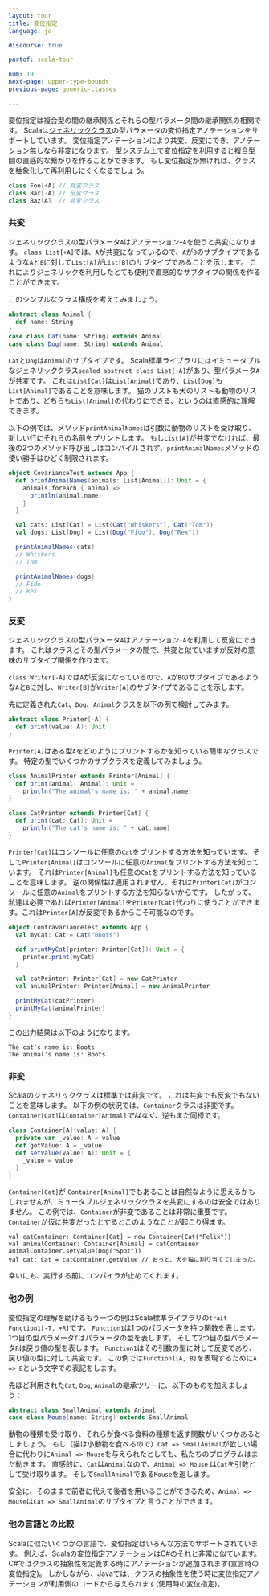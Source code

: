 ```yaml
---
layout: tour
title: 変位指定
language: ja

discourse: true

partof: scala-tour

num: 19
next-page: upper-type-bounds
previous-page: generic-classes

---
```


変位指定は複合型の間の継承関係とそれらの型パラメータ間の継承関係の相関です。
Scalaは[ジェネリッククラス](generic-classes.html)の型パラメータの変位指定アノテーションをサポートしています。
変位指定アノテーションにより共変、反変にでき、アノテーション無しなら非変になります。
型システム上で変位指定を利用すると複合型間の直感的な繋がりを作ることができます。
もし変位指定が無ければ、クラスを抽象化して再利用しにくくなるでしょう。


```scala mdoc
class Foo[+A] // 共変クラス
class Bar[-A] // 反変クラス
class Baz[A]  // 非変クラス
```

### 共変

ジェネリッククラスの型パラメータ`A`はアノテーション`+A`を使うと共変になります。
`class List[+A]`では、`A`が共変になっているので、`A`が`B`のサブタイプであるような`A`と`B`に対して`List[A]`が`List[B]`のサブタイプであることを示します。
これによりジェネリックを利用したとても便利で直感的なサブタイプの関係を作ることができます。

このシンプルなクラス構成を考えてみましょう。

```scala mdoc
abstract class Animal {
  def name: String
}
case class Cat(name: String) extends Animal
case class Dog(name: String) extends Animal
```
`Cat`と`Dog`は`Animal`のサブタイプです。
Scala標準ライブラリにはイミュータブルなジェネリッククラス`sealed abstract class List[+A]`があり、型パラメータ`A`が共変です。
これは`List[Cat]`は`List[Animal]`であり、`List[Dog]`も`List[Animal]`であることを意味します。
猫のリストも犬のリストも動物のリストであり、どちらも`List[Animal]`の代わりにできる、というのは直感的に理解できます。

以下の例では、メソッド`printAnimalNames`は引数に動物のリストを受け取り、新しい行にそれらの名前をプリントします。
もし`List[A]`が共変でなければ、最後の2つのメソッド呼び出しはコンパイルされず、`printAnimalNames`メソッドの使い勝手はひどく制限されます。

```scala mdoc
object CovarianceTest extends App {
  def printAnimalNames(animals: List[Animal]): Unit = {
    animals.foreach { animal =>
      println(animal.name)
    }
  }

  val cats: List[Cat] = List(Cat("Whiskers"), Cat("Tom"))
  val dogs: List[Dog] = List(Dog("Fido"), Dog("Rex"))

  printAnimalNames(cats)
  // Whiskers
  // Tom

  printAnimalNames(dogs)
  // Fido
  // Rex
}
```

### 反変

ジェネリッククラスの型パラメータ`A`はアノテーション`-A`を利用して反変にできます。
これはクラスとその型パラメータの間で、共変と似ていますが反対の意味のサブタイプ関係を作ります。

`class Writer[-A]`では`A`が反変になっているので、`A`が`B`のサブタイプであるような`A`と`B`に対し、`Writer[B]`が`Writer[A]`のサブタイプであることを示します。

先に定義された`Cat`、`Dog`、`Animal`クラスを以下の例で検討してみます。

```scala mdoc
abstract class Printer[-A] {
  def print(value: A): Unit
}
```
`Printer[A]`はある型`A`をどのようにプリントするかを知っている簡単なクラスです。
特定の型でいくつかのサブクラスを定義してみましょう。

```scala mdoc
class AnimalPrinter extends Printer[Animal] {
  def print(animal: Animal): Unit =
    println("The animal's name is: " + animal.name)
}

class CatPrinter extends Printer[Cat] {
  def print(cat: Cat): Unit =
    println("The cat's name is: " + cat.name)
}
```
`Printer[Cat]`はコンソールに任意の`Cat`をプリントする方法を知っています。
そして`Printer[Animal]`はコンソールに任意の`Animal`をプリントする方法を知っています。
それは`Printer[Animal]`も任意の`Cat`をプリントする方法を知っていることを意味します。
逆の関係性は適用されません、それは`Printer[Cat]`がコンソールに任意の`Animal`をプリントする方法を知らないからです。
したがって、私達は必要であれば`Printer[Animal]`を`Printer[Cat]`代わりに使うことができます。これは`Printer[A]`が反変であるからこそ可能なのです。

```scala mdoc
object ContravarianceTest extends App {
  val myCat: Cat = Cat("Boots")

  def printMyCat(printer: Printer[Cat]): Unit = {
    printer.print(myCat)
  }

  val catPrinter: Printer[Cat] = new CatPrinter
  val animalPrinter: Printer[Animal] = new AnimalPrinter

  printMyCat(catPrinter)
  printMyCat(animalPrinter)
}
```

この出力結果は以下のようになります。

```
The cat's name is: Boots
The animal's name is: Boots
```

### 非変

Scalaのジェネリッククラスは標準では非変です。
これは共変でも反変でもないことを意味します。
以下の例の状況では、`Container`クラスは非変です。`Container[Cat]`は`Container[Animal]`_ではなく_、逆もまた同様です。

```scala mdoc
class Container[A](value: A) {
  private var _value: A = value
  def getValue: A = _value
  def setValue(value: A): Unit = {
    _value = value
  }
}
```
`Container[Cat]`が `Container[Animal]`でもあることは自然なように思えるかもしれませんが、ミュータブルジェネリッククラスを共変にするのは安全ではありません。
この例では、`Container`が非変であることは非常に重要です。`Container`が仮に共変だったとするとこのようなことが起こり得ます。

```
val catContainer: Container[Cat] = new Container(Cat("Felix"))
val animalContainer: Container[Animal] = catContainer
animalContainer.setValue(Dog("Spot"))
val cat: Cat = catContainer.getValue // おっと、犬を猫に割り当ててしまった。
```

幸いにも、実行する前にコンパイラが止めてくれます。

### 他の例

変位指定の理解を助けるもう一つの例はScala標準ライブラリの`trait Function1[-T, +R]`です。
`Function1`は1つのパラメータを持つ関数を表します。1つ目の型パラメータ`T`はパラメータの型を表します。
そして2つ目の型パラメータ`R`は戻り値の型を表します。
`Function1`はその引数の型に対して反変であり、戻り値の型に対して共変です。
この例では`Function1[A, B]`を表現するために`A => B`という文字での表記をします。

先ほど利用された`Cat`, `Dog`, `Animal`の継承ツリーに、以下のものを加えましょう：

```scala mdoc
abstract class SmallAnimal extends Animal
case class Mouse(name: String) extends SmallAnimal
```

動物の種類を受け取り、それらが食べる食料の種類を返す関数がいくつかあるとしましょう。
もし（猫は小動物を食べるので）`Cat => SmallAnimal`が欲しい場合に代わりに`Animal => Mouse`を与えられたとしても、私たちのプログラムはまだ動きます。
直感的に、`Cat`は`Animal`なので、`Animal => Mouse` は`Cat`を引数として受け取ります。
そして`SmallAnimal`である`Mouse`を返します。

安全に、そのままで前者に代えて後者を用いることができるため、`Animal => Mouse`は`Cat => SmallAnimal`のサブタイプと言うことができます。

### 他の言語との比較

Scalaに似たいくつかの言語で、変位指定はいろんな方法でサポートされています。
例えば、Scalaの変位指定アノテーションはC#のそれと非常に似ています。C#ではクラスの抽象性を定義する時にアノテーションが追加されます(宣言時の変位指定)。
しかしながら、Javaでは、クラスの抽象性を使う時に変位指定アノテーションが利用側のコードから与えられます(使用時の変位指定)。
